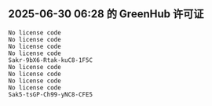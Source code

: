 ## 2025-06-30 06:28 的 GreenHub 许可证
```
No license code
No license code
No license code
No license code
Sakr-9bX6-Rtak-kuC8-1F5C
No license code
No license code
No license code
No license code
Sak5-tsGP-Ch99-yNC8-CFE5
```
